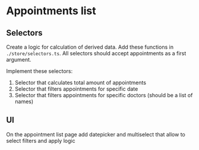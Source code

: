 # Appointments list

## Selectors

Create a logic for calculation of derived data. Add these functions in `./store/selectors.ts`. All selectors should accept appointments as a first argument.

Implement these selectors:

1. Selector that calculates total amount of appointments
2. Selector that filters appointments for specific date
3. Selector that filters appointments for specific doctors (should be a list of names)

## UI

On the appointment list page add datepicker and multiselect that allow to select filters and apply logic
